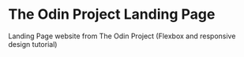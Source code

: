 # The Odin Project Landing Page

Landing Page website from The Odin Project (Flexbox and responsive design tutorial)
